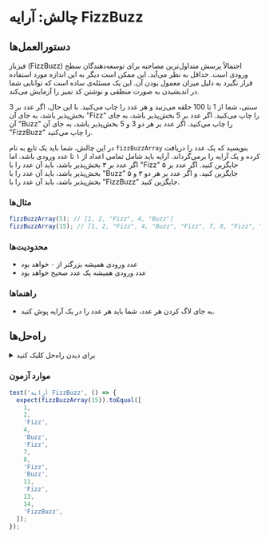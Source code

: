 # چالش: آرایه FizzBuzz

## دستورالعمل‌ها

فیزباز (FizzBuzz) احتمالاً پرسش متداول‌ترین مصاحبه برای توسعه‌دهندگان سطح ورودی است. حداقل به نظر می‌آید. این ممکن است دیگر به این اندازه مورد استفاده قرار نگیرد به دلیل میزان معمول بودن آن. این یک مسئله‌ی ساده است که توانایی شما در اندیشیدن به صورت منطقی و نوشتن کد تمیز را آزمایش می‌کند.

سنتی، شما از 1 تا 100 حلقه می‌زنید و هر عدد را چاپ می‌کنید. با این حال، اگر عدد بر 3 بخش‌پذیر باشد، به جای آن "Fizz" را چاپ می‌کنید. اگر عدد بر 5 بخش‌پذیر باشد، به جای آن "Buzz" را چاپ می‌کنید. اگر عدد بر هر دو 3 و 5 بخش‌پذیر باشد، به جای آن "FizzBuzz" را چاپ می‌کنید.

در این چالش، شما باید یک تابع به نام `fizzBuzzArray` بنویسید که یک عدد را دریافت کرده و یک آرایه را برمی‌گرداند. آرایه باید شامل تمامی اعداد از ۱ تا عدد ورودی باشد. اما اگر عدد بر ۳ بخش‌پذیر باشد، باید آن عدد را با "Fizz" جایگزین کنید. اگر عدد بر ۵ بخش‌پذیر باشد، باید آن عدد را با "Buzz" جایگزین کنید. و اگر عدد بر هر دو ۳ و ۵ بخش‌پذیر باشد، باید آن عدد را با "FizzBuzz" جایگزین کنید.


### مثال‌ها

```js
fizzBuzzArray(5); // [1, 2, "Fizz", 4, "Buzz"]
fizzBuzzArray(15); // [1, 2, "Fizz", 4, "Buzz", "Fizz", 7, 8, "Fizz", "Buzz", 11, "Fizz", 13, 14, "FizzBuzz"]
```

### محدودیت‌ها

- عدد ورودی همیشه بزرگتر از ۰ خواهد بود
- عدد ورودی همیشه یک عدد صحیح خواهد بود

### راهنماها

- به جای لاگ کردن هر عدد، شما باید هر عدد را در یک آرایه پوش کنید.

## راه‌حل‌ها

<details>
  <summary>برای دیدن راه‌حل کلیک کنید</summary>

```js
function fizzBuzz(num) {
  const arr = [];

  for (let i = 1; i <= num; i++) {
    if (i % 3 === 0 && i % 5 === 0) {
      arr.push('FizzBuzz');
    } else if (i % 3 === 0) {
      arr.push('Fizz');
    } else if (i % 5 === 0) {
      arr.push('Buzz');
    } else {
      arr.push(i);
    }
  }

  return arr;
}
```

### توضیح

- یک آرایه خالی برای ذخیره نتایجمان ایجاد می‌کنیم.
- از 1 تا عدد ورودی حلقه می‌زنیم.
- ابتدا بررسی می‌کنیم که آیا عدد بر هم‌زمان 3 و 5 بخش‌پذیر است یا خیر. اگر بود، "FizzBuzz" را به آرایه اضافه می‌کنیم.
- اگر نبود، بررسی می‌کنیم که آیا عدد بر 3 بخش‌پذیر است یا خیر. اگر بود، "Fizz" را به آرایه اضافه می‌کنیم.
- اگر نبود، بررسی می‌کنیم که آیا عدد بر 5 بخش‌پذیر است یا خیر. اگر بود، "Buzz" را به آرایه اضافه می‌کنیم.
- اگر نبود، عدد را به آرایه اضافه می‌کنیم.
- آرایه را برمی‌گرد

انیم.

</details>

### موارد آزمون

```js
test('آرایه FizzBuzz', () => {
  expect(fizzBuzzArray(15)).toEqual([
    1,
    2,
    'Fizz',
    4,
    'Buzz',
    'Fizz',
    7,
    8,
    'Fizz',
    'Buzz',
    11,
    'Fizz',
    13,
    14,
    'FizzBuzz',
  ]);
});
```
